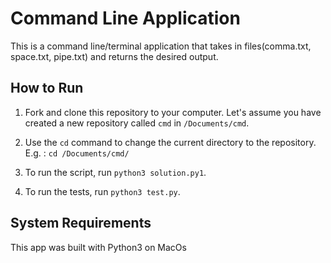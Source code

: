 # Command Line Application
This is a command line/terminal application that takes in files(comma.txt, space.txt, pipe.txt) and returns the desired output.

## How to Run
1. Fork and clone this repository to your computer.
Let's assume you have created a new repository called `cmd` in `/Documents/cmd`.

2. Use the `cd` command to change the current directory to the repository. 
E.g. :  `cd /Documents/cmd/`

3. To run the script, run `python3 solution.py1`.

4. To run the tests, run `python3 test.py`.


## System Requirements
This app was built with Python3 on MacOs
